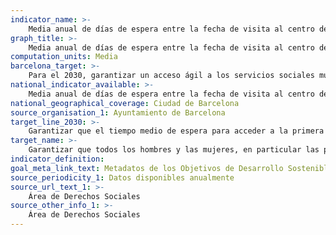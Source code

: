 ```yaml
---
indicator_name: >-
    Media anual de días de espera entre la fecha de visita al centro de servicios sociales y la fecha en la que fue programada la visita
graph_title: >-
    Media anual de días de espera entre la fecha de visita al centro de servicios sociales y la fecha en la que fue programada la visita
computation_units: Media
barcelona_target: >-
    Para el 2030, garantizar un acceso ágil a los servicios sociales municipales 
national_indicator_available: >-
    Media anual de días de espera entre la fecha de visita al centro de servicios sociales y la fecha en la que fue programada la visita
national_geographical_coverage: Ciudad de Barcelona
source_organisation_1: Ayuntamiento de Barcelona
target_line_2030: >-
    Garantizar que el tiempo medio de espera para acceder a la primera visita de los centros de servicios sociales municipales esté por debajo de 15 días de media anual
target_name: >-
    Garantizar que todos los hombres y las mujeres, en particular las personas pobres y vulnerables, tengan los mismos derechos a los recursos económicos, así como acceso a los servicios básicos, la propiedad y el control de las tierras y otros bienes, la herencia, los recursos naturales, las nuevas tecnologías apropiadas y los servicios financieros, incluida la microfinanciación
indicator_definition:
goal_meta_link_text: Metadatos de los Objetivos de Desarrollo Sostenible de las Naciones Unidas (pdf 894kB)
source_periodicity_1: Datos disponibles anualmente
source_url_text_1: >-
    Área de Derechos Sociales
source_other_info_1: >-
    Área de Derechos Sociales
---
```

